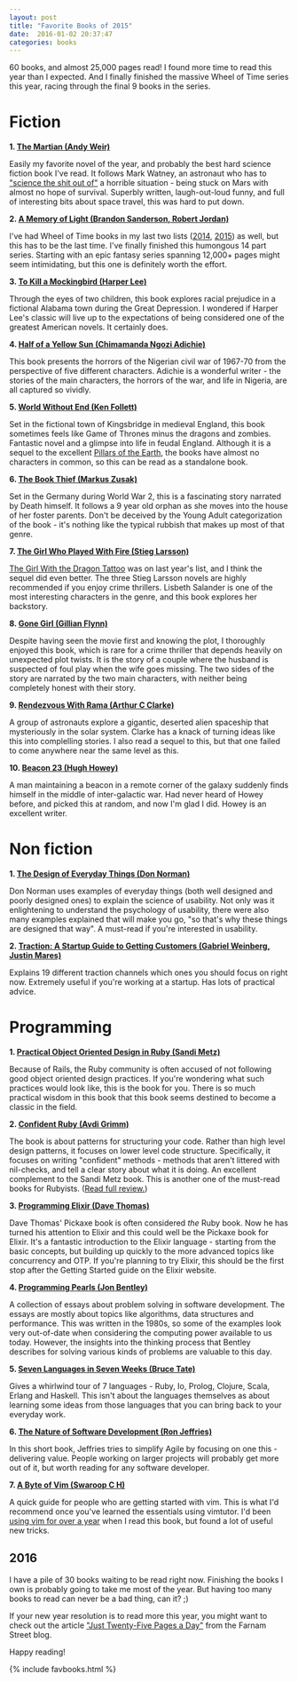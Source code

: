 ```yaml
---
layout: post
title: "Favorite Books of 2015"
date:  2016-01-02 20:37:47
categories: books
---
```


60 books, and almost 25,000 pages read!
I found more time to read this year than I expected.
And I finally finished the massive Wheel of Time series this year,
racing through the final 9 books in the series.

# Fiction

**1. [The Martian (Andy Weir)](http://amzn.to/1RTJ6wr)**

Easily my favorite novel of the year,
and probably the best hard science fiction book I've read.
It follows Mark Watney, an astronaut who has to
["science the shit out of"](https://twitter.com/neiltyson/status/610997574808395777)
a horrible situation - being stuck on Mars with almost no hope of survival.
Superbly written, laugh-out-loud funny,
and full of interesting bits about space travel, this was hard to put down.

**2. [A Memory of Light (Brandon Sanderson, Robert Jordan)](http://amzn.to/1OIE2gp)**

I've had Wheel of Time books in my last two lists
([2014](/posts/favorite-books-2014/),
[2015](/posts/favorite-books-2015/))
as well, but this has to be the last time.
I've finally finished this humongous 14 part series.
Starting with an epic fantasy series spanning 12,000+ pages
might seem intimidating, but this one is definitely worth the effort.

**3. [To Kill a Mockingbird (Harper Lee)](http://amzn.to/1WQO3wp)**

Through the eyes of two children,
this book explores racial prejudice in a fictional Alabama town
during the Great Depression.
I wondered if Harper Lee's classic will live up to the expectations
of being considered one of the greatest American novels.
It certainly does.

**4. [Half of a Yellow Sun (Chimamanda Ngozi Adichie)](http://amzn.to/1RTMZkS)**

This book presents the horrors of the Nigerian civil war of 1967-70
from the perspective of five different characters.
Adichie is a wonderful writer -
the stories of the main characters, the horrors of the war, and life in Nigeria,
are all captured so vividly.

**5. [World Without End (Ken Follett)](http://amzn.to/1WQO5EI)**

Set in the fictional town of Kingsbridge in medieval England,
this book sometimes feels like Game of Thrones minus the dragons and zombies.
Fantastic novel and a glimpse into life in feudal England.
Although it is a sequel to the excellent
[Pillars of the Earth](http://amzn.to/1kwoCyv),
the books have almost no characters in common,
so this can be read as a standalone book.

**6. [The Book Thief (Markus Zusak)](http://amzn.to/1OIEqeO)**

Set in the Germany during World War 2,
this is a fascinating story narrated by Death himself.
It follows a 9 year old orphan
as she moves into the house of her foster parents.
Don't be deceived by the Young Adult categorization of the book -
it's nothing like the typical rubbish that makes up most of that genre.

**7. [The Girl Who Played With Fire (Stieg Larsson)](http://amzn.to/1RTN1sX)**

[The Girl With the Dragon Tattoo](http://amzn.to/1kwp0Nk)
was on last year's list, and I think the sequel did even better.
The three Stieg Larsson novels are highly recommended
if you enjoy crime thrillers.
Lisbeth Salander is one of the most interesting characters in the genre,
and this book explores her backstory.

**8. [Gone Girl (Gillian Flynn)](http://amzn.to/1kwpxyL)**

Despite having seen the movie first and knowing the plot,
I thoroughly enjoyed this book,
which is rare for a crime thriller
that depends heavily on unexpected plot twists.
It is the story of a couple where
the husband is suspected of foul play when the wife goes missing.
The two sides of the story are narrated by the two main characters,
with neither being completely honest with their story.

**9. [Rendezvous With Rama (Arthur C Clarke)](http://amzn.to/1NQ0MK1)**

A group of astronauts explore a gigantic, deserted alien spaceship
that mysteriously in the solar system.
Clarke has a knack of turning ideas like this into complelling stories.
I also read a sequel to this,
but that one failed to come anywhere near the same level as this.

**10. [Beacon 23 (Hugh Howey)](http://amzn.to/1NQ1CGK)**

A man maintaining a beacon in a remote corner of the galaxy
suddenly finds himself in the middle of inter-galactic war.
Had never heard of Howey before, and picked this at random,
and now I'm glad I did.
Howey is an excellent writer.

# Non fiction

**1. [The Design of Everyday Things (Don Norman)](http://amzn.to/1WQOGpK)**

Don Norman uses examples of everyday things
(both well designed and poorly designed ones)
to explain the science of usability.
Not only was it enlightening to understand the psychology of usability,
there were also many examples explained that will make you go,
"so that's why these things are designed that way".
A must-read if you're interested in usability.

**2. [Traction: A Startup Guide to Getting Customers (Gabriel Weinberg, Justin Mares)](http://amzn.to/1WQOJCb)**

Explains 19 different traction channels which ones you should focus on right now.
Extremely useful if you're working at a startup.
Has lots of practical advice.

# Programming

**1. [Practical Object Oriented Design in Ruby (Sandi Metz)](http://amzn.to/1mWME7A)**

Because of Rails, the Ruby community is often accused of
not following good object oriented design practices.
If you're wondering what such practices would look like,
this is the book for you.
There is so much practical wisdom in this book
that this book seems destined to become a classic in the field.

**2. [Confident Ruby (Avdi Grimm)](http://amzn.to/1mcUut7)**

The book is about patterns for structuring your code.
Rather than high level design patterns,
it focuses on lower level code structure.
Specifically, it focuses on writing "confident" methods -
methods that aren't littered with nil-checks,
and tell a clear story about what it is doing.
An excellent complement to the Sandi Metz book.
This is another one of the must-read books for Rubyists.
([Read full review.](/posts/confident-ruby/))

**3. [Programming Elixir (Dave Thomas)](http://amzn.to/1mWMHjE)**

Dave Thomas' Pickaxe book is often considered _the_ Ruby book.
Now he has turned his attention to Elixir
and this could well be the Pickaxe book for Elixir.
It's a fantastic introduction to the Elixir language -
starting from the basic concepts, but building up quickly
to the more advanced topics like concurrency and OTP.
If you're planning to try Elixir,
this should be the first stop
after the Getting Started guide on the Elixir website.

**4. [Programming Pearls (Jon Bentley)](http://amzn.to/1YXikWi)**

A collection of essays about problem solving in software development.
The essays are mostly about topics like
algorithms, data structures and performance.
This was written in the 1980s, so some of the examples look very out-of-date
when considering the computing power available to us today.
However, the insights into the thinking process that Bentley describes
for solving various kinds of problems are valuable to this day.

**5. [Seven Languages in Seven Weeks (Bruce Tate)](http://amzn.to/1mWMOM9)**

Gives a whirlwind tour of 7 languages -
Ruby, Io, Prolog, Clojure, Scala, Erlang and Haskell.
This isn't about the languages themselves
as about learning some ideas from those languages
that you can bring back to your everyday work.

**6. [The Nature of Software Development (Ron Jeffries)](http://amzn.to/1YXizka)**

In this short book, Jeffries tries to simplify Agile
by focusing on one this - delivering value.
People working on larger projects will probably get more out of it,
but worth reading for any software developer.

**7. [A Byte of Vim (Swaroop C H)](http://www.swaroopch.com/notes/vim/)**

A quick guide for people who are getting started with vim.
This is what I'd recommend once you've learned the essentials using vimtutor.
I'd been
[using vim for over a year](/posts/one-year-with-vim/)
when I read this book, but found a lot of useful new tricks.

## 2016

I have a pile of 30 books waiting to be read right now.
Finishing the books I own is probably going to take me most of the year.
But having too many books to read can never be a bad thing, can it? ;)

If your new year resolution is to read more this year,
you might want to check out the article
["Just Twenty-Five Pages a Day"](https://www.farnamstreetblog.com/2015/12/twenty-five-pages-a-day/)
from the Farnam Street blog.

Happy reading!

{% include favbooks.html %}
